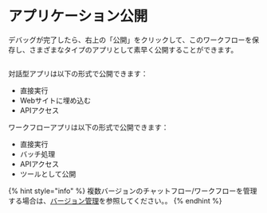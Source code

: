 # アプリケーション公開

デバッグが完了したら、右上の「公開」をクリックして、このワークフローを保存し、さまざまなタイプのアプリとして素早く公開することができます。

<figure><img src="../../.gitbook/assets/output (4) (3).png" alt=""><figcaption></figcaption></figure>

対話型アプリは以下の形式で公開できます：

* 直接実行
* Webサイトに埋め込む
* APIアクセス

ワークフローアプリは以下の形式で公開できます：

* 直接実行
* バッチ処理
* APIアクセス
* ツールとして公開

{% hint style="info" %}
複数バージョンのチャットフロー/ワークフローを管理する場合は、[バージョン管理](https://docs.dify.ai/ja-jp/guides/management/version-control)を参照してください。。
{% endhint %}
